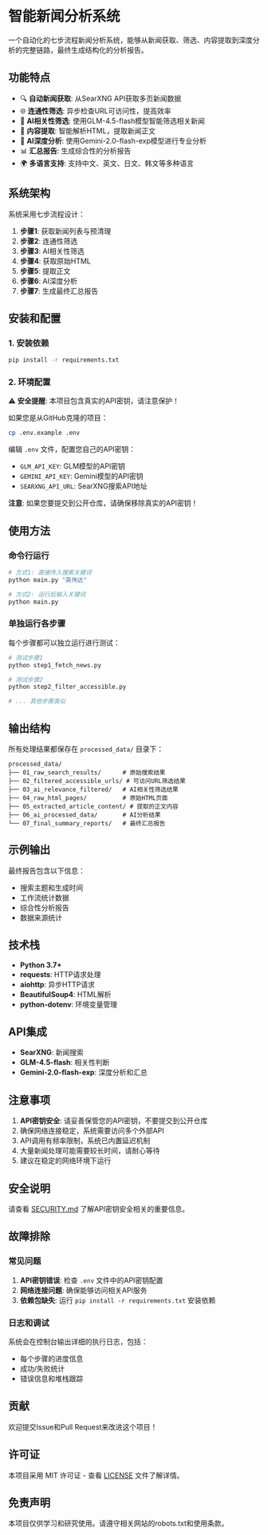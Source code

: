 # 智能新闻分析系统

一个自动化的七步流程新闻分析系统，能够从新闻获取、筛选、内容提取到深度分析的完整链路，最终生成结构化的分析报告。

## 功能特点

- 🔍 **自动新闻获取**: 从SearXNG API获取多页新闻数据
- 🌐 **连通性筛选**: 异步检查URL可访问性，提高效率
- 🤖 **AI相关性筛选**: 使用GLM-4.5-flash模型智能筛选相关新闻
- 📄 **内容提取**: 智能解析HTML，提取新闻正文
- 🧠 **AI深度分析**: 使用Gemini-2.0-flash-exp模型进行专业分析
- 📊 **汇总报告**: 生成综合性的分析报告
- 🌍 **多语言支持**: 支持中文、英文、日文、韩文等多种语言

## 系统架构

系统采用七步流程设计：

1. **步骤1**: 获取新闻列表与预清理
2. **步骤2**: 连通性筛选
3. **步骤3**: AI相关性筛选
4. **步骤4**: 获取原始HTML
5. **步骤5**: 提取正文
6. **步骤6**: AI深度分析
7. **步骤7**: 生成最终汇总报告

## 安装和配置

### 1. 安装依赖

```bash
pip install -r requirements.txt
```

### 2. 环境配置

⚠️ **安全提醒**: 本项目包含真实的API密钥，请注意保护！

如果您是从GitHub克隆的项目：

```bash
cp .env.example .env
```

编辑 `.env` 文件，配置您自己的API密钥：

- `GLM_API_KEY`: GLM模型的API密钥
- `GEMINI_API_KEY`: Gemini模型的API密钥
- `SEARXNG_API_URL`: SearXNG搜索API地址

**注意**: 如果您要提交到公开仓库，请确保移除真实的API密钥！

## 使用方法

### 命令行运行

```bash
# 方式1: 直接传入搜索关键词
python main.py "英伟达"

# 方式2: 运行后输入关键词
python main.py
```

### 单独运行各步骤

每个步骤都可以独立运行进行测试：

```bash
# 测试步骤1
python step1_fetch_news.py

# 测试步骤2
python step2_filter_accessible.py

# ... 其他步骤类似
```

## 输出结构

所有处理结果都保存在 `processed_data/` 目录下：

```
processed_data/
├── 01_raw_search_results/      # 原始搜索结果
├── 02_filtered_accessible_urls/ # 可访问URL筛选结果
├── 03_ai_relevance_filtered/   # AI相关性筛选结果
├── 04_raw_html_pages/          # 原始HTML页面
├── 05_extracted_article_content/ # 提取的正文内容
├── 06_ai_processed_data/       # AI分析结果
└── 07_final_summary_reports/   # 最终汇总报告
```

## 示例输出

最终报告包含以下信息：

- 搜索主题和生成时间
- 工作流统计数据
- 综合性分析报告
- 数据来源统计

## 技术栈

- **Python 3.7+**
- **requests**: HTTP请求处理
- **aiohttp**: 异步HTTP请求
- **BeautifulSoup4**: HTML解析
- **python-dotenv**: 环境变量管理

## API集成

- **SearXNG**: 新闻搜索
- **GLM-4.5-flash**: 相关性判断
- **Gemini-2.0-flash-exp**: 深度分析和汇总

## 注意事项

1. **API密钥安全**: 请妥善保管您的API密钥，不要提交到公开仓库
2. 确保网络连接稳定，系统需要访问多个外部API
3. API调用有频率限制，系统已内置延迟机制
4. 大量新闻处理可能需要较长时间，请耐心等待
5. 建议在稳定的网络环境下运行

## 安全说明

请查看 [SECURITY.md](SECURITY.md) 了解API密钥安全相关的重要信息。

## 故障排除

### 常见问题

1. **API密钥错误**: 检查 `.env` 文件中的API密钥配置
2. **网络连接问题**: 确保能够访问相关API服务
3. **依赖包缺失**: 运行 `pip install -r requirements.txt` 安装依赖

### 日志和调试

系统会在控制台输出详细的执行日志，包括：
- 每个步骤的进度信息
- 成功/失败统计
- 错误信息和堆栈跟踪

## 贡献

欢迎提交Issue和Pull Request来改进这个项目！

## 许可证

本项目采用 MIT 许可证 - 查看 [LICENSE](LICENSE) 文件了解详情。

## 免责声明

本项目仅供学习和研究使用。请遵守相关网站的robots.txt和使用条款。
